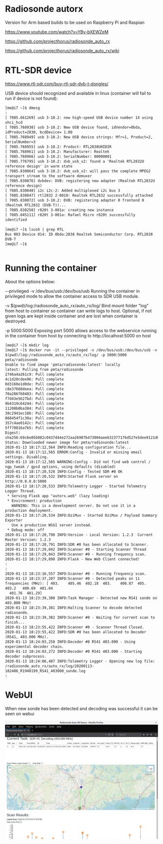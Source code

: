 # Radiosonde autorx

Version for Arm based builds to be used on Raspberry Pi and Raspian


https://www.youtube.com/watch?v=YBy-bXEWZeM

https://github.com/projecthorus/radiosonde_auto_rx

https://github.com/projecthorus/radiosonde_auto_rx/wiki



# RTL-SDR device

https://www.rtl-sdr.com/buy-rtl-sdr-dvb-t-dongles/

USB device should recognized and available in linux (container will fail to run if device is not found):

```
[me@i7 ~]$ dmesg
:
[ 7085.661269] usb 3-10.2: new high-speed USB device number 14 using xhci_hcd
[ 7085.768938] usb 3-10.2: New USB device found, idVendor=0bda, idProduct=2838, bcdDevice= 1.00
[ 7085.768949] usb 3-10.2: New USB device strings: Mfr=1, Product=2, SerialNumber=3
[ 7085.768955] usb 3-10.2: Product: RTL2838UHIDIR
[ 7085.768961] usb 3-10.2: Manufacturer: Realtek
[ 7085.768966] usb 3-10.2: SerialNumber: 00000001
[ 7085.776795] usb 3-10.2: dvb_usb_v2: found a 'Realtek RTL2832U reference design' in warm state
[ 7085.830864] usb 3-10.2: dvb_usb_v2: will pass the complete MPEG2 transport stream to the software demuxer
[ 7085.830876] dvbdev: DVB: registering new adapter (Realtek RTL2832U reference design)
[ 7085.838040] i2c i2c-2: Added multiplexed i2c bus 3
[ 7085.838047] rtl2832 2-0010: Realtek RTL2832 successfully attached
[ 7085.838072] usb 3-10.2: DVB: registering adapter 0 frontend 0 (Realtek RTL2832 (DVB-T))...
[ 7085.838250] r820t 3-001a: creating new instance
[ 7085.845111] r820t 3-001a: Rafael Micro r820t successfully identified

[me@i7 ~]$ lsusb | grep RTL
Bus 003 Device 014: ID 0bda:2838 Realtek Semiconductor Corp. RTL2838 DVB-T
[me@i7 ~]$ 


```



# Running the container


About the options below:

--privileged -v /dev/bus/usb:/dev/bus/usb
  Running the container in privileged mode to allow the container access to SDR USB module.

-v $(pwd)/log:/radiosonde_auto_rx/auto_rx/log/
  Bind mount folder "log" from host to container so container can write logs to host. Optional, if not given 
  logs are kept inside container and are lost when container is destroyed.

-p 5000:5000
  Exposing port 5000 allows access to the webservice running in the container from host by connecting to http://localhost:5000 on host



```
[me@i7 ~]$ mkdir log
[me@i7 ~]$ docker run -it --privileged -v /dev/bus/usb:/dev/bus/usb -v $(pwd)/log:/radiosonde_auto_rx/auto_rx/log/ -p 5000:5000 pmta/radiosonde
Unable to find image 'pmta/radiosonde:latest' locally
latest: Pulling from pmta/radiosonde
2746a4a261c9: Pull complete 
4c1d20cdee96: Pull complete 
0d3160e1d0de: Pull complete 
c8e37668deea: Pull complete 
70a286f60403: Pull complete 
f7d43e5627bd: Pull complete 
9b4319c64244: Pull complete 
11208b0ba384: Pull complete 
38c2941ec186: Pull complete 
868454f1c30a: Pull complete 
357c4ae0142c: Pull complete 
5ff70816a7b5: Pull complete 
Digest: sha256:69c6e05b082c0437d44e272aa26987b473004aee632377176d527e5dee9121d0
Status: Downloaded newer image for pmta/radiosonde:latest
2020-01-13 18:17:12,564 INFO:Reading configuration file...
2020-01-13 18:17:12,565 ERROR:Config - Invalid or missing email settings. Disabling.
2020-01-13 18:17:12,565 WARNING:Config - Did not find web control / ngp_tweak / gpsd options, using defaults (disabled)
2020-01-13 18:17:20,528 INFO:Config - Tested SDR #0 OK
2020-01-13 18:17:20,532 INFO:Started Flask server on http://0.0.0.0:5000
2020-01-13 18:17:20,533 INFO:Telemetry Logger - Started Telemetry Logger Thread.
 * Serving Flask app "autorx.web" (lazy loading)
 * Environment: production
   WARNING: This is a development server. Do not use it in a production deployment.
2020-01-13 18:17:20,534 INFO:OziMux - Started OziMux / Payload Summary Exporter
   Use a production WSGI server instead.
 * Debug mode: off
2020-01-13 18:17:20,790 INFO:Version - Local Version: 1.2.3  Current Master Version: 1.2.3
2020-01-13 18:17:20,791 INFO:SDR #0 has been allocated to Scanner.
2020-01-13 18:17:29,042 INFO:Scanner #0 - Starting Scanner Thread
2020-01-13 18:17:29,043 INFO:Scanner #0 - Running frequency scan.
2020-01-13 18:17:29,898 INFO:Flask - New Web Client connected!
:
:
2020-01-13 18:23:16,557 INFO:Scanner #0 - Running frequency scan.
2020-01-13 18:23:37,207 INFO:Scanner #0 - Detected peaks on 11 frequencies (MHz): [ 403.    405.46  402.18  403.    400.87  405.    403.2   400.69  401.04
  401.76  401.29]
2020-01-13 18:23:39,380 INFO:Task Manager - Detected new RS41 sonde on 403.000 MHz!
2020-01-13 18:23:39,381 INFO:Halting Scanner to decode detected radiosonde.
2020-01-13 18:23:39,382 INFO:Scanner #0 - Waiting for current scan to finish...
2020-01-13 18:23:55,422 INFO:Scanner #0 - Scanner Thread Closed.
2020-01-13 18:23:55,422 INFO:SDR #0 has been allocated to Decoder (RS41, 403.000 MHz).
2020-01-13 18:24:03,258 INFO:Decoder #0 RS41 403.000 - Using experimental decoder chain.
2020-01-13 18:24:03,272 INFO:Decoder #0 RS41 403.000 - Starting decoder subprocess.
2020-01-13 18:24:06,487 INFO:Telemetry Logger - Opening new log file: /radiosonde_auto_rx/auto_rx/log/20200113-182406_R1940199_RS41_403000_sonde.log
:
```

# WebUI

When new sonde has been detected and decoding was successful it can be seen on webui

![alt text](https://raw.githubusercontent.com/pmta/radiosonde/master/images/webui_sonde_found.png)

